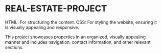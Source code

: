 # REAL-ESTATE-PROJECT
HTML: For structuring the content.
CSS: For styling the website, ensuring it is visually appealing and responsive.

This project showcases properties in an organized, visually appealing manner and includes navigation, contact information, and other relevant sections.
